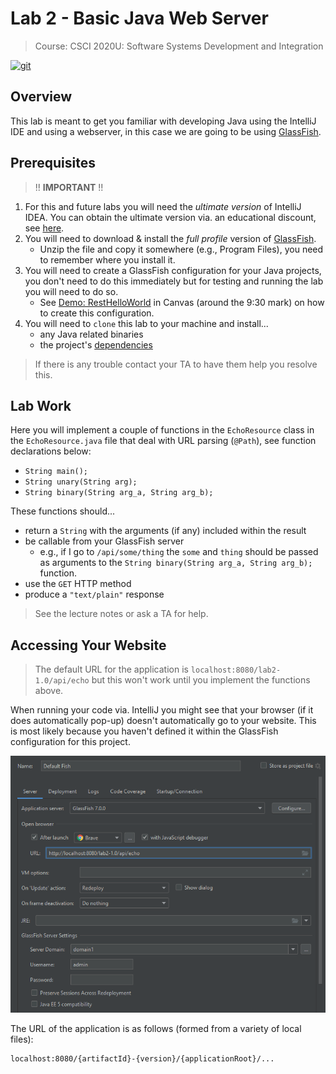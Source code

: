 # Lab 2 - Basic Java Web Server

>Course: CSCI 2020U: Software Systems Development and Integration

[![git](https://badgen.net/badge/icon/git?icon=git&label)](https://git-scm.com)

## Overview

This lab is meant to get you familiar with developing Java using the IntelliJ IDE and using a webserver, in this case we are going to be using [GlassFish](https://projects.eclipse.org/projects/ee4j.glassfish/downloads).

## Prerequisites

> !! **IMPORTANT** !!

1. For this and future labs you will need the *ultimate version* of IntelliJ IDEA. You can obtain the ultimate version via. an educational discount, see [here](https://www.jetbrains.com/community/education/#students).
2. You will need to download & install the *full profile* version of [GlassFish](https://projects.eclipse.org/projects/ee4j.glassfish/downloads).
	- Unzip the file and copy it somewhere (e.g., Program Files), you need to remember where you install it.
3. You will need to create a GlassFish configuration for your Java projects, you don't need to do this immediately but for testing and running the lab you will need to do so.
	- See [Demo: RestHelloWorld](https://learn.ontariotechu.ca/courses/21839/pages/module-2-build-tools-+-resthelloworld?module_item_id=500370) in Canvas (around the 9:30 mark) on how to create this configuration.
4. You will need to `clone` this lab to your machine and install...
	- any Java related binaries
	- the project's [dependencies](https://www.jetbrains.com/help/idea/work-with-maven-dependencies.html#maven_import_dependency)

>If there is any trouble contact your TA to have them help you resolve this.

## Lab Work

Here you will implement a couple of functions in the `EchoResource` class in the `EchoResource.java` file that deal with URL parsing (`@Path`), see function declarations below:

- `String main();`
- `String unary(String arg);`
- `String binary(String arg_a, String arg_b);`

These functions should...

- return a `String` with the arguments (if any) included within the result
- be callable from your GlassFish server
	- e.g., if I go to `/api/some/thing` the `some` and `thing` should be passed as arguments to the `String binary(String arg_a, String arg_b);` function.
- use the `GET` HTTP method
- produce a `"text/plain"` response

>See the lecture notes or ask a TA for help.

## Accessing Your Website

>The default URL for the application is `localhost:8080/lab2-1.0/api/echo` but this won't work until you implement the functions above.

When running your code via. IntelliJ you might see that your browser (if it does automatically pop-up) doesn't automatically go to your website. This is most likely because you haven't defined it within the GlassFish configuration for this project.

[![image showing off glassfish config](./config.png)](./config.png)

The URL of the application is as follows (formed from a variety of local files):

```
localhost:8080/{artifactId}-{version}/{applicationRoot}/...
```
